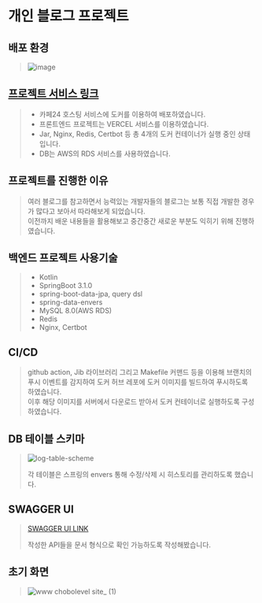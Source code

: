 # 개인 블로그 프로젝트

## 배포 환경

> ![image](https://github.com/chobolevel/ikea/assets/104749958/dc31569c-bcca-4797-9fc4-9e17bccec390)

## [프로젝트 서비스 링크](https://chobolevel.site)

> + 카페24 호스팅 서비스에 도커를 이용하여 배포하였습니다.
> + 프론트엔드 프로젝트는 VERCEL 서비스를 이용하였습니다.
> + Jar, Nginx, Redis, Certbot 등 총 4개의 도커 컨테이너가 실행 중인 상태입니다.
> + DB는 AWS의 RDS 서비스를 사용하였습니다.

## 프로젝트를 진행한 이유

> 여러 블로그를 참고하면서 능력있는 개발자들의 블로그는 보통 직접 개발한 경우가 많다고 보아서 따라해보게 되었습니다.<br />
> 이전까지 배운 내용들을 활용해보고 중간중간 새로운 부분도 익히기 위해 진행하였습니다.

## 백엔드 프로젝트 사용기술

> + Kotlin
>+ SpringBoot 3.1.0
>+ spring-boot-data-jpa, query dsl
>+ spring-data-envers
>+ MySQL 8.0(AWS RDS)
>+ Redis
>+ Nginx, Certbot

## CI/CD
> github action, Jib 라이브러리 그리고 Makefile 커맨드 등을 이용해 브랜치의 푸시 이벤트를 감지하여 도커 허브 레포에 도커 이미지를 빌드하여 푸시하도록 하였습니다.<br />
> 이후 해당 이미지를 서버에서 다운로드 받아서 도커 컨테이너로 실행하도록 구성하였습니다.

## DB 테이블 스키마

> ![log-table-scheme](https://github.com/user-attachments/assets/c06d3419-039f-461b-b4b1-b47774605619)
>
> 각 테이블은 스프링의 envers 통해 수정/삭제 시 히스토리를 관리하도록 했습니다.

## SWAGGER UI

> [SWAGGER UI LINK](https://api.chobolevel.site/swagger-ui/index.html)
>
> 작성한 API들을 문서 형식으로 확인 가능하도록 작성해봤습니다.

## 초기 화면

> ![www chobolevel site_ (1)](https://github.com/user-attachments/assets/a1183088-a089-4834-b685-458a6c8c34cf)

